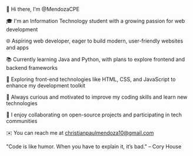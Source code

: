 👋 Hi there, I’m @MendozaCPE

🎓 I'm an Information Technology student with a growing passion for web development

🌐 Aspiring web developer, eager to build modern, user-friendly websites and apps

📚 Currently learning Java and Python, with plans to explore frontend and backend frameworks

🌱 Exploring front-end technologies like HTML, CSS, and JavaScript to enhance my development toolkit

🧠 Always curious and motivated to improve my coding skills and learn new technologies

🤝 I enjoy collaborating on open-source projects and participating in tech communities

✉️ You can reach me at christianpaulmendoza10@gmail.com

"Code is like humor. When you have to explain it, it’s bad." – Cory House
